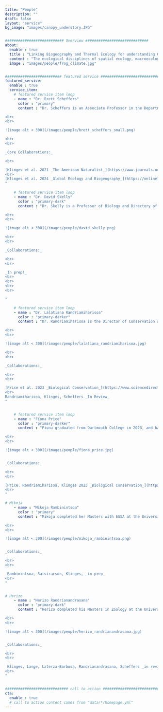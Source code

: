 ```yaml
---
title: "People"
description: ""
draft: false
layout: "service"
bg_image: "images/canopy_understory.JPG"


########################### Overview #############################
about:
  enable : true
  title : "Linking Biogeography and Thermal Ecology for understanding Global Change"
  content : "The ecological disciplines of spatial ecology, macroecology and biogeography have made considerable developments in recent decades, yet largely independent of the equally important fields of ecophysiology and biophysics. My research program seeks to unify these fields for a more integrative and nuanced understanding of how biodiversity, environments and societies respond to global change."
  image : "images/people/frog_climate.jpg"


########################## featured service ############################
featured_service:
  enable : true
  service_item:
    # featured service item loop
    - name : "Dr. Brett Scheffers"
      color : "primary"
      content : "Dr. Scheffers is an Associate Professor in the Department of Wildife Ecology and Conservation, and served as my PhD advisor (2019 - 2024). [Website](https://www.schefferslab.com/)  

<br>
<br>

![image alt < 300](/images/people/brett_scheffers_small.png)

<br>
<br>

_Core Collaborations:_  

<br>

[Klinges et al. 2021 _The American Naturalist_](https://www.journals.uchicago.edu/doi/10.1086/711873)  
<br>
[Klinges et al. 2024 _Global Ecology and Biogeography_](https://onlinelibrary.wiley.com/doi/abs/10.1111/geb.13884)  
"
      
    # featured service item loop
    - name : "Dr. David Skelly"
      color : "primary-dark"
      content : "Dr. Skelly is a Professor of Biology and Directory of the Peabody History Museum and Yale University. [Website](https://campuspress.yale.edu/skellylab/)

<br>
<br>

![image alt < 300](/images/people/david_skelly.png) 

<br>
<br>

_Collaborations:_  

<br>
<br>

_In prep!_  
<br>
<br>
<br>
<br>

"

    # featured service item loop
    - name : "Dr. Lalatiana Randriamiharisoa"
      color : "primary-darker"
      content : "Dr. Randriamiharisoa is the Director of Conservation and Research at Madagascar National Parks.

<br>
<br>

![image alt < 300](/images/people/lalatiana_randriamiharisoa.jpg) 

<br>
<br>

_Collaborations:_  

<br>
<br>

[Price et al. 2023 _Biological Conservation_](https://www.sciencedirect.com/science/article/pii/S0006320723004780)  
<br>
Randriamiharisoa, Klinges, Scheffers _In Review_  
"


    # featured service item loop
    - name : "Fiona Price"
      color : "primary-darker"
      content : "Fiona graduated from Dartmouth College in 2023, and has been a core collaborator on research exploring the efficacy of local community members for wildlife monitoring in protected areas in Madagascar.

<br>
<br>

![image alt < 300](/images/people/fiona_price.jpg) 


_Collaborations:_  

<br>
<br>

[Price, Randriamiharisoa, Klinges 2023 _Biological Conservation_](https://www.sciencedirect.com/science/article/pii/S0006320723004780)  
<br>
"

# Mikoja
    - name : "Mikoja Rambinintsoa"
      color : "primary"
      content : "Mikoja completed her Masters with ESSA at the University of Antananarivo, through which she now is pursuing her PhD. We have collaborated on her work exploring the impacts of climate change on radiated tortoises, _Astrochelys radiata._  

<br>
<br>

![image alt < 300](/images/people/mikoja_rambinintsoa.png) 


_Collaborations:_  

<br>
<br>

 Rambinintsoa, Ratsirarson, Klinges, _in prep_
<br>
"


# Herizo
    - name : "Herizo Randrianandrasana"
      color : "primary-dark"
      content : "Herizo completed his Masters in Zoology at the University of Fianarantsoa, and is now a Research Project Manager at Health in Harmony. He is a collaborator on amphibian thermal and landscaope ecology work.

<br>
<br>

![image alt < 300](/images/people/herizo_randrianandrasana.jpg) 


_Collaborations:_  

<br>
<br>

 Klinges, Lange, Laterza-Barbosa, Randrianandrasana, Scheffers _in review_
<br>
"


############################# call to action #################################
cta:
  enable : true
  # call to action content comes from "data/*/homepage.yml"
---
```

